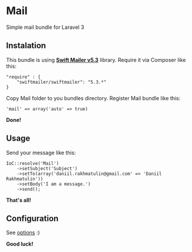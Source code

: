 # Mail
Simple mail bundle for Laravel 3

Instalation
-----------
This bundle is using [**Swift Mailer v5.3**](http://swiftmailer.org/) library.
Require it via Composer like this:

	"require" : {
		"swiftmailer/swiftmailer": "5.3.*"
	}

Copy Mail folder to you bundles directory.
Register Mail bundle like this:

	'mail' => array('auto' => true)

**Done!**

Usage
-----
Send your message like this:

	IoC::resolve('Mail')
		->setSubject('Subject')
		->setTo(array('daniil.rakhmatulin@gmail.com' => 'Daniil Rakhmatulin'))
		->setBody('I am a message.')
		->send();

**That's all!**

Configuration
-------------

See [options](https://github.com/qwertukg/Captcha/blob/master/Captcha/config/options.php) :)

**Good luck!**
